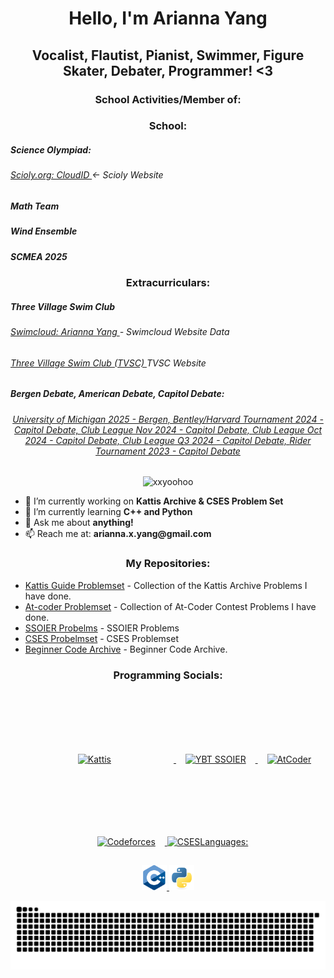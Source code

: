 <h1 align="center">Hello, I'm Arianna Yang</h1>
<h2 align="center"> Vocalist, Flautist, Pianist, Swimmer, Figure Skater, Debater, Programmer! <3</h2>
<h3 align="center"> School Activities/Member of: </h3>
<h3 align="center"> School: </h3>
<h5> Science Olympiad: </h5> 
<h6><a href="https://scioly.org/wiki/index.php/User:Cloudid"> Scioly.org: CloudID </a> <- Scioly Website </h6>
<h5> Math Team </h5>
<h5> Wind Ensemble </h5>
<h5> SCMEA 2025 </h5>
<h3 align="center"> Extracurriculars: </h3>
<h5> Three Village Swim Club </h5>
<h6><a href="https://www.swimcloud.com/swimmer/2969968/"> Swimcloud: Arianna Yang </a> - Swimcloud Website Data </h6>
<h6><a href="https://www.tvsc.org/page/home"> Three Village Swim Club (TVSC) </a> TVSC Website </h6>
  
<h5> Bergen Debate, American Debate, Capitol Debate: </h5>
<h6 align="center"><a href="https://www.tabroom.com/user/student/history.mhtml?tourn_id=32045&student_id=1583493"> University of Michigan 2025 - Bergen,   </a><a href="https://www.tabroom.com/user/student/history.mhtml?tourn_id=31895&student_id=1511808"> Bentley/Harvard Tournament 2024 - Capitol Debate,   </a><a href="https://www.tabroom.com/user/student/history.mhtml?tourn_id=29298&student_id=1394236"> Club League Nov 2024 - Capitol Debate,   </a><a href="https://www.tabroom.com/user/student/history.mhtml?tourn_id=29012&student_id=1394236"> Club League Oct 2024 - Capitol Debate,   </a><a href="https://www.tabroom.com/user/student/history.mhtml?tourn_id=31234&student_id=1478287"> Club League Q3 2024 - Capitol Debate,   </a><a href="https://www.tabroom.com/user/student/history.mhtml?tourn_id=28017&student_id=1357886"> Rider Tournament 2023 - Capitol Debate   </a></h6>
  
<p align="center"> 
  <img src="https://komarev.com/ghpvc/?username=xxyoohoo&label=Profile%20views&color=0e75b6&style=flat" alt="xxyoohoo" />
</p>

<ul>
  <li>🔭 I’m currently working on <strong>Kattis Archive & CSES Problem Set</strong></li>
  <li>🌱 I’m currently learning <strong>C++ and Python</strong></li>
  <li>💬 Ask me about <strong>anything!</strong></li>
  <li>📫 Reach me at: <strong>arianna.x.yang@gmail.com</strong></li>
</ul>


<h3 align="center">My Repositories:</h3>

- [Kattis Guide Problemset](https://github.com/xxyoohoo/KattisGuide) - Collection of the Kattis Archive Problems I have done.
- [At-coder Problemset](https://github.com/xxyoohoo/AtCoder-Japan) - Collection of At-Coder Contest Problems I have done.
- [SSOIER Probelms](https://github.com/xxyoohoo/SSOIER) - SSOIER Problems
- [CSES Probelmset](https://github.com/xxyoohoo/CSES) - CSES Problemset
- [Beginner Code Archive](https://github.com/xxyoohoo/Random-Stuff ) - Beginner Code Archive.



<h3 align="center"> Programming Socials:</h3>

<p align="center">
  <a href="https://open.kattis.com/users/xxyoohoo" target="_blank">
    <img class="social-icon" src="https://open.kattis.com/images/site-logo?v=0a3f6018aacf449381741e45cf0ff6ba" alt="Kattis" height="60" width="70" style="margin: 100px;"/>
  </a>
  <a href="http://ybt.ssoier.cn:8088/userinfo.php?name=xxyoohoo" target="_blank">
    <img class="social-icon" src="https://encrypted-tbn0.gstatic.com/images?q=tbn:ANd9GcQTa-kW9ZL1Mzw7KhWuvyM5pus5_CyX5mRtcQ&s" alt="YBT SSOIER" height="60" width="150" style="margin: 15px;"/>
  </a>
  <a href="https://atcoder.jp/users/xxyoohoo" target="_blank">
    <img class="social-icon" src="https://encrypted-tbn0.gstatic.com/images?q=tbn:ANd9GcSm_pVNsGfvZFQPUeet8KaNJJo5ohykVnIhHQ&s" alt="AtCoder" height="60" width="80" style="margin: 15px;"/>
  </a>
  <a href="https://codeforces.com/profile/xxyoohoo" target="_blank">
    <img class="social-icon" src="https://raw.githubusercontent.com/rahuldkjain/github-profile-readme-generator/master/src/images/icons/Social/codeforces.svg" alt="Codeforces" height="60" width="80" style="margin: 15px;"/>
  </a>
  <a href="https://cses.fi/user/213100" target="_blank">
    <img class="social-icon" src="https://codeforces.com/predownloaded/f6/f0/f6f0e86fb061ff07cda7c345feb0175382d57a35.png" alt="CSES" height="60" width="80" style="margin: 

<h3 align="center">Languages:</h3>
<p align="center">
  <a href="https://www.w3schools.com/cpp/" target="_blank" rel="noreferrer">
    <img src="https://raw.githubusercontent.com/devicons/devicon/master/icons/cplusplus/cplusplus-original.svg" alt="cplusplus" width="40" height="40"/>
  </a> 
  <a href="https://www.python.org" target="_blank" rel="noreferrer">
    <img src="https://raw.githubusercontent.com/devicons/devicon/master/icons/python/python-original.svg" alt="python" width="40" height="40"/>
  </a> 
</p>



<p align="center">
  <img src="https://github.com/xxyoohoo/xxyoohoo/blob/output/github-snake-dark.svg" alt="snake gif" />
</p>
